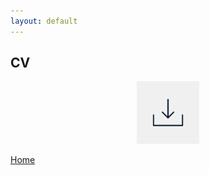 ```yaml
---
layout: default
---
```


## CV

<center>
    <a href="LukasGolinoCV.docx" download>
    <img src="upload-2935442_1280.png" alt="downloadCV" width="100" height="100">
    </a>
</center>

[Home](./)
